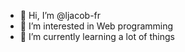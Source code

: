 - 👋 Hi, I’m @ljacob-fr
- 👀 I’m interested in Web programming
- 🌱 I’m currently learning a lot of things

<!---
ljacob-fr/ljacob-fr is a ✨ special ✨ repository because its `README.md` (this file) appears on your GitHub profile.
You can click the Preview link to take a look at your changes.
--->
